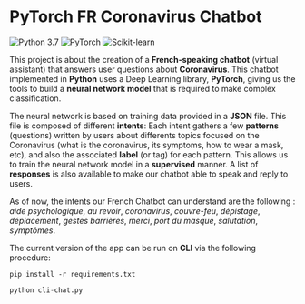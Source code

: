 # PyTorch FR Coronavirus Chatbot
![Python 3.7](https://img.shields.io/static/v1?label=Python&message=3.7&color=3776AB&logo=python) ![PyTorch](https://img.shields.io/static/v1?label=Library&message=PyTorch&color=EE4C2C&logo=PyTorch) ![Scikit-learn](https://img.shields.io/static/v1?label=Library&message=Scikit-learn&color=F7931E&logo=scikit-learn)


This project is about the creation of a **French-speaking chatbot** (virtual assistant) that answers user questions about **Coronavirus**. This chatbot implemented in **Python** uses a Deep Learning library, **PyTorch**, giving us the tools to build a **neural network model** that is required to make complex classification.

The neural network is based on training data provided in a **JSON** file. This file is composed of different **intents**:
Each intent gathers a few **patterns** (questions) written by users about differents topics focused on the Coronavirus (what is the coronavirus, its symptoms, how to wear a mask, etc), and also the associated **label** (or tag) for each pattern. This allows us to train the neural network model in a **supervised** manner. A list of **responses** is also available to make our chatbot able to speak and reply to users.

As of now, the intents our French Chatbot can understand are the following : *aide psychologique*, *au revoir*, *coronavirus*, *couvre-feu*, *dépistage*, *déplacement*, *gestes barrières*, *merci*, *port du masque*, *salutation*, *symptômes*.

The current version of the app can be run on **CLI** via the following procedure:

`pip install -r requirements.txt`

```python
python cli-chat.py
```
